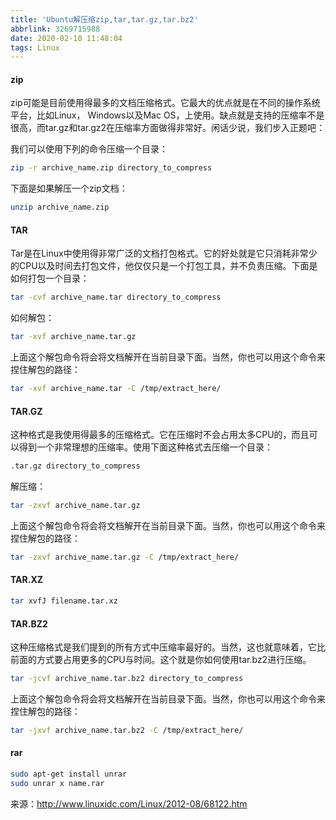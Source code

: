 ```yaml
---
title: 'Ubuntu解压缩zip,tar,tar.gz,tar.bz2'
abbrlink: 3269715988
date: 2020-02-10 11:48:04
tags: Linux
---
```


#### zip
zip可能是目前使用得最多的文档压缩格式。它最大的优点就是在不同的操作系统平台，比如Linux， Windows以及Mac OS，上使用。缺点就是支持的压缩率不是很高，而tar.gz和tar.gz2在压缩率方面做得非常好。闲话少说，我们步入正题吧：

我们可以使用下列的命令压缩一个目录：
```bash
zip -r archive_name.zip directory_to_compress
```
下面是如果解压一个zip文档：
```bash
unzip archive_name.zip
```
#### TAR
Tar是在Linux中使用得非常广泛的文档打包格式。它的好处就是它只消耗非常少的CPU以及时间去打包文件，他仅仅只是一个打包工具，并不负责压缩。下面是如何打包一个目录：
```bash
tar -cvf archive_name.tar directory_to_compress
```
如何解包：
```bash
tar -xvf archive_name.tar.gz
```
上面这个解包命令将会将文档解开在当前目录下面。当然，你也可以用这个命令来捏住解包的路径：
```bash
tar -xvf archive_name.tar -C /tmp/extract_here/
```
#### TAR.GZ
这种格式是我使用得最多的压缩格式。它在压缩时不会占用太多CPU的，而且可以得到一个非常理想的压缩率。使用下面这种格式去压缩一个目录：
```bash
.tar.gz directory_to_compress
```
解压缩：
```bash
tar -zxvf archive_name.tar.gz
```
上面这个解包命令将会将文档解开在当前目录下面。当然，你也可以用这个命令来捏住解包的路径：
```bash
tar -zxvf archive_name.tar.gz -C /tmp/extract_here/
```
#### TAR.XZ
```bash
tar xvfJ filename.tar.xz
```
#### TAR.BZ2
这种压缩格式是我们提到的所有方式中压缩率最好的。当然，这也就意味着，它比前面的方式要占用更多的CPU与时间。这个就是你如何使用tar.bz2进行压缩。
```bash
tar -jcvf archive_name.tar.bz2 directory_to_compress
```
上面这个解包命令将会将文档解开在当前目录下面。当然，你也可以用这个命令来捏住解包的路径：
```bash
tar -jxvf archive_name.tar.bz2 -C /tmp/extract_here/
```
#### rar
```bash
sudo apt-get install unrar
sudo unrar x name.rar
```
来源：http://www.linuxidc.com/Linux/2012-08/68122.htm
